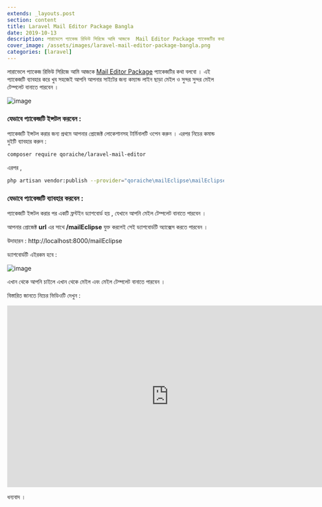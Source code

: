 ```yaml
---
extends: _layouts.post
section: content
title: Laravel Mail Editor Package Bangla
date: 2019-10-13
description: লারাভেলে প্যাকেজ রিভিউ সিরিজে আমি আজকে  Mail Editor Package প্যাকেজটির কথা বলবো  । এই প্যাকেজটি ব্যাবহার করে খুব সহজেই আপনি আপনার সাইটের জন্য কম্যান্ড লাইন ছাড়া মেইল ও সুন্দর সুন্দর মেইল টেম্পলেট বানাতে পারবেন
cover_image: /assets/images/laravel-mail-editor-package-bangla.png
categories: [laravel]
---
```


লারাভেলে প্যাকেজ রিভিউ সিরিজে আমি আজকে [Mail Editor Package](https://github.com/Qoraiche/laravel-mail-editor) প্যাকেজটির কথা বলবো  । এই প্যাকেজটি ব্যাবহার করে খুব সহজেই আপনি আপনার সাইটের জন্য কম্যান্ড লাইন ছাড়া মেইল ও সুন্দর সুন্দর মেইল টেম্পলেট বানাতে পারবেন ।

![image](/assets/images/laravel-mail-package-1.png)

### যেভাবে প্যাকেজটি ইন্সটল করবেন :

প্যাকেজটি ইন্সটল করার জন্য প্রথমে আপনার প্রোজেক্ট লোকেশানসহ টার্মিনালটি ওপেন করুন । এরপর নিচের কমান্ড দুইটি ব্যাবহার করুন :

```bash
composer require qoraiche/laravel-mail-editor
```

এরপর ,

```bash
php artisan vendor:publish --provider="qoraiche\mailEclipse\mailEclipseServiceProvider" 
```

### যেভাবে প্যাকেজটি ব্যাবহার করবেন :

প্যাকেজটি ইন্সটল করার পর একটি ফ্রন্টইন ড্যাশবোর্ড হয় , যেখানে আপনি মেইল টেম্পলেট বানাতে পারবেন ।

আপনার প্রোজেক্ট **url** এর সাথে **/mailEclipse** যুক্ত করলেই সেই ড্যাশবোর্ডটি অ্যাক্সেস করতে পারবেন ।

উদাহারন : http://localhost:8000/mailEclipse

ড্যাশবোর্ডটি এইরকম হবে :

![image](/assets/images/laravel-mail-package-1.png)

এখান থেকে আপনি চাইলে এখান থেকে মেইল এবং মেইল টেম্পলেট বানাতে পারবেন ।

বিস্তারিত জানতে নিচের ভিডিওটি দেখুন :

<iframe width="750" height="422" src="https://www.youtube.com/embed/QFgEGNBY3FI" frameborder="0" allow="accelerometer; autoplay; encrypted-media; gyroscope; picture-in-picture" allowfullscreen></iframe>

ধন্যবাদ ।
